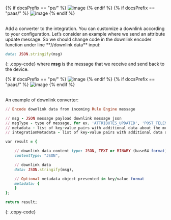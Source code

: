 {% if docsPrefix == "pe/" %}
![image](https://img.thingsboard.io/user-guide/integrations/http/http-create-downlink-java-1-pe.png)
{% endif %}
{% if docsPrefix == "paas/" %}
![image](https://img.thingsboard.io/user-guide/integrations/http/downlink-java-1-pe.png)
{% endif %}

<br/>
Add a converter to the integration. You can customize a downlink according to your configuration.
Let’s consider an example where we send an attribute update message. So we should change code in the downlink encoder function under line **//downlink data** input:

```ruby
data: JSON.stringify(msg)
```
{: .copy-code}
where **msg** is the message that we receive and send back to the device.

{% if docsPrefix == "pe/" %}
![image](https://img.thingsboard.io/user-guide/integrations/http/http-create-downlink-java-2-pe.png)
{% endif %}
{% if docsPrefix == "paas/" %}
![image](https://img.thingsboard.io/user-guide/integrations/http/downlink-java-2-pe.png)
{% endif %}

<br/>
An example of downlink converter:

```ruby
// Encode downlink data from incoming Rule Engine message

// msg - JSON message payload downlink message json
// msgType - type of message, for ex. 'ATTRIBUTES_UPDATED', 'POST_TELEMETRY_REQUEST', etc.
// metadata - list of key-value pairs with additional data about the message
// integrationMetadata - list of key-value pairs with additional data defined in Integration executing this converter

var result = {

    // downlink data content type: JSON, TEXT or BINARY (base64 format)
    contentType: "JSON",

    // downlink data
    data: JSON.stringify(msg),

    // Optional metadata object presented in key/value format
    metadata: {
    }
};

return result;
```
{: .copy-code}